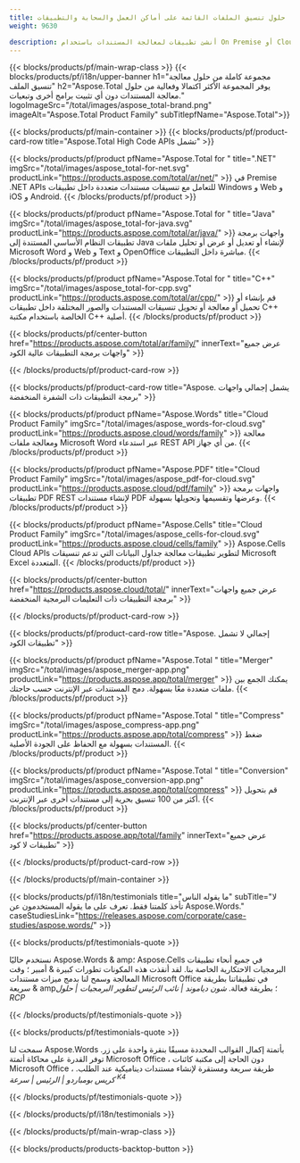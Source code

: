 ```yaml
---
title: حلول تنسيق الملفات القائمة على أماكن العمل والسحابة والتطبيقات 
weight: 9630

description: أنشئ تطبيقات لمعالجة المستندات باستخدام On Premise أو Cloud APIs ، أو استخدم ببساطة تطبيقات عبر الأنظمة الأساسية لعرض أو مقارنة أو فحص أو تحويل أكثر من 100 تنسيق ملف
---
```


{{< blocks/products/pf/main-wrap-class >}}
{{< blocks/products/pf/i18n/upper-banner h1="مجموعة كاملة من حلول معالجة تنسيق الملف" h2="Aspose.Total يوفر المجموعة الأكثر اكتمالا وفعالية من حلول معالجة المستندات دون أي تثبيت برامج أخرى وتبعيات." logoImageSrc="/total/images/aspose_total-brand.png" imageAlt="Aspose.Total Product Family" subTitlepfName="Aspose.Total">}}

{{< blocks/products/pf/main-container >}}
{{< blocks/products/pf/product-card-row title="Aspose.Total High Code APIs تشمل" >}}

{{< blocks/products/pf/product pfName="Aspose.Total for " title=".NET" imgSrc="/total/images/aspose_total-for-net.svg" productLink="https://products.aspose.com/total/ar/net/" >}}
في Premise .NET APIs للتعامل مع تنسيقات مستندات متعددة داخل تطبيقات Windows و Web و iOS و Android.
{{< /blocks/products/pf/product >}}

{{< blocks/products/pf/product pfName="Aspose.Total for " title="Java" imgSrc="/total/images/aspose_total-for-java.svg" productLink="https://products.aspose.com/total/ar/java/" >}}
واجهات برمجة تطبيقات النظام الأساسي المستندة إلى Java لإنشاء أو تعديل أو عرض أو تحليل ملفات Microsoft Word و Web و Text و OpenOffice مباشرة داخل التطبيقات.
{{< /blocks/products/pf/product >}}

{{< blocks/products/pf/product pfName="Aspose.Total for " title="C++" imgSrc="/total/images/aspose_total-for-cpp.svg" productLink="https://products.aspose.com/total/ar/cpp/" >}}
قم بإنشاء أو تحميل أو معالجة أو تحويل تنسيقات المستندات والصور المختلفة داخل تطبيقات C++ الخالصة باستخدام مكتبة C++ أصلية.
{{< /blocks/products/pf/product >}}

{{< blocks/products/pf/center-button href="https://products.aspose.com/total/ar/family/" innerText="عرض جميع واجهات برمجة التطبيقات عالية الكود" >}}

{{< /blocks/products/pf/product-card-row >}}

{{< blocks/products/pf/product-card-row title="Aspose. يشمل إجمالي واجهات برمجة التطبيقات ذات الشفرة المنخفضة" >}}

{{< blocks/products/pf/product pfName="Aspose.Words" title="Cloud Product Family" imgSrc="/total/images/aspose_words-for-cloud.svg" productLink="https://products.aspose.cloud/words/family" >}}
معالجة ومعالجة ملفات Microsoft Word عبر استدعاء REST API من أي جهاز.
{{< /blocks/products/pf/product >}}

{{< blocks/products/pf/product pfName="Aspose.PDF" title="Cloud Product Family" imgSrc="/total/images/aspose_pdf-for-cloud.svg" productLink="https://products.aspose.cloud/pdf/family" >}}
واجهات برمجة تطبيقات PDF REST لإنشاء مستندات PDF وعرضها وتقسيمها وتحويلها بسهولة.
{{< /blocks/products/pf/product >}}

{{< blocks/products/pf/product pfName="Aspose.Cells" title="Cloud Product Family" imgSrc="/total/images/aspose_cells-for-cloud.svg" productLink="https://products.aspose.cloud/cells/family" >}}
Aspose.Cells Cloud APIs لتطوير تطبيقات معالجة جداول البيانات التي تدعم تنسيقات Microsoft Excel المتعددة.
{{< /blocks/products/pf/product >}}

{{< blocks/products/pf/center-button href="https://products.aspose.cloud/total/" innerText="عرض جميع واجهات برمجة التطبيقات ذات التعليمات البرمجية المنخفضة" >}}

{{< /blocks/products/pf/product-card-row >}}

{{< blocks/products/pf/product-card-row title="Aspose. إجمالي لا تشمل تطبيقات الكود" >}}

{{< blocks/products/pf/product pfName="Aspose.Total " title="Merger" imgSrc="/total/images/aspose_merger-app.png" productLink="https://products.aspose.app/total/merger" >}}
يمكنك الجمع بين ملفات متعددة معًا بسهولة. دمج المستندات عبر الإنترنت حسب حاجتك.
{{< /blocks/products/pf/product >}}

{{< blocks/products/pf/product pfName="Aspose.Total " title="Compress" imgSrc="/total/images/aspose_compress-app.png" productLink="https://products.aspose.app/total/compress" >}}
ضغط المستندات بسهولة مع الحفاظ على الجودة الأصلية.
{{< /blocks/products/pf/product >}}

{{< blocks/products/pf/product pfName="Aspose.Total " title="Conversion" imgSrc="/total/images/aspose_conversion-app.png" productLink="https://products.aspose.app/total/compress" >}}
قم بتحويل أكثر من 100 تنسيق بحرية إلى مستندات أخرى عبر الإنترنت.
{{< /blocks/products/pf/product >}}

{{< blocks/products/pf/center-button href="https://products.aspose.app/total/family" innerText="عرض جميع تطبيقات لا كود" >}}

{{< /blocks/products/pf/product-card-row >}}

{{< /blocks/products/pf/main-container >}}

{{< blocks/products/pf/i18n/testimonials title="ما يقوله الناس" subTitle="لا تأخذ كلمتنا فقط. تعرف على ما يقوله المستخدمون عن Aspose.Words." caseStudiesLink="https://releases.aspose.com/corporate/case-studies/aspose.words/" >}}

{{< blocks/products/pf/testimonials-quote >}}
<p class="first">
 نستخدم حاليًا Aspose.Words & amp؛ Aspose.Cells في جميع أنحاء تطبيقات البرمجيات الاحتكارية الخاصة بنا. لقد أنقذت هذه المكونات تطورات كبيرة & أمبير ؛ وقت المعالجة وسمح لنا بدمج ميزات مستندات Microsoft Office في تطبيقاتنا بطريقة سريعة & amp؛ بطريقة فعالة.
 <em>
  شون دياموند | نائب الرئيس لتطوير البرمجيات | حلول RCP
 </em>
</p>

{{< /blocks/products/pf/testimonials-quote >}}

{{< blocks/products/pf/testimonials-quote >}}
<p class="second">
 سمحت لنا Aspose.Words بأتمتة إكمال القوالب المحددة مسبقًا بنقرة واحدة على زر. توفر القدرة على محاكاة أتمتة Microsoft Office ، دون الحاجة إلى مكتبة كائنات Microsoft Office ، طريقة سريعة ومستقرة لإنشاء مستندات ديناميكية عند الطلب.
 <em>
  كريس بومباردو | الرئيس | سرعة
  <sup>
   K4
  </sup>
 </em>
</p>

{{< /blocks/products/pf/testimonials-quote >}}

{{< /blocks/products/pf/i18n/testimonials >}}

{{< /blocks/products/pf/main-wrap-class >}}

{{< blocks/products/products-backtop-button >}}